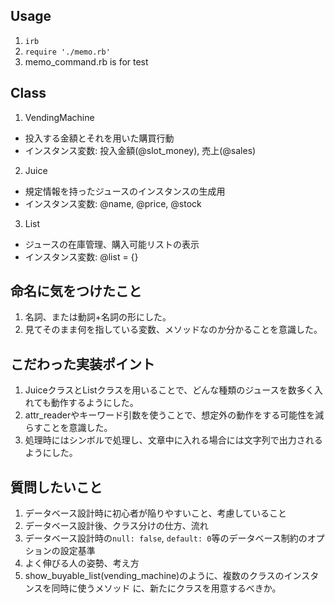 ## Usage
1. `irb`
2. `require './memo.rb'`
3. memo_command.rb is for test

## Class
1. VendingMachine
  - 投入する金額とそれを用いた購買行動
  - インスタンス変数: 投入金額(@slot_money), 売上(@sales)
2. Juice
  - 規定情報を持ったジュースのインスタンスの生成用
  - インスタンス変数: @name, @price, @stock
3. List
  - ジュースの在庫管理、購入可能リストの表示
  - インスタンス変数: @list = {}

## 命名に気をつけたこと
1. 名詞、または動詞+名詞の形にした。
2. 見てそのまま何を指している変数、メソッドなのか分かることを意識した。

## こだわった実装ポイント
1. JuiceクラスとListクラスを用いることで、どんな種類のジュースを数多く入れても動作するようにした。
2. attr_readerやキーワード引数を使うことで、想定外の動作をする可能性を減らすことを意識した。
3. 処理時にはシンボルで処理し、文章中に入れる場合には文字列で出力されるようにした。

## 質問したいこと
1. データベース設計時に初心者が陥りやすいこと、考慮していること
2. データベース設計後、クラス分けの仕方、流れ
3. データベース設計時の`null: false`, `default: 0`等のデータベース制約のオプションの設定基準
4. よく伸びる人の姿勢、考え方
5. show_buyable_list(vending_machine)のように、複数のクラスのインスタンスを同時に使うメソッド
に、新たにクラスを用意するべきか。
